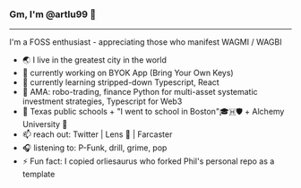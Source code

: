 ### Gm, I'm @artlu99 👋

---

I'm a FOSS enthusiast - appreciating those who manifest WAGMI / WAGBI

* 🌏 I live in the greatest city in the world
* 🔭 currently working on BYOK App (Bring Your Own Keys)
* 🌱 currently learning stripped-down Typescript, React
* 💬 AMA: robo-trading, finance Python for multi-asset systematic investment strategies, Typescript for Web3
* 🏫 Texas public schools + "I went to school in Boston"🎓<span style=“color:crimson;”>🇭</span>🛡️ + Alchemy University 🎉 
* 📫 reach out: Twitter | Lens 🌿 | Farcaster
* 🎧 listening to: P-Funk, drill, grime, pop
* ⚡ Fun fact: I copied orliesaurus who forked Phil's personal repo as a template
